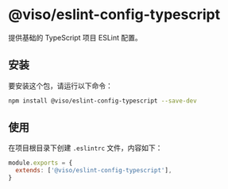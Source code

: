 # @viso/eslint-config-typescript

提供基础的 TypeScript 项目 ESLint 配置。

## 安装

要安装这个包，请运行以下命令：

```bash
npm install @viso/eslint-config-typescript --save-dev

```

## 使用

在项目根目录下创建 `.eslintrc` 文件，内容如下：

```js
module.exports = {
  extends: ['@viso/eslint-config-typescript'],
}
```
